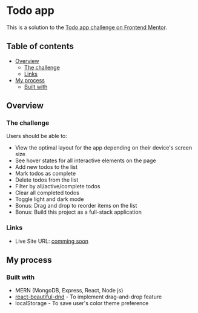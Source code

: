 # Todo app

This is a solution to the [Todo app challenge on Frontend Mentor](https://www.frontendmentor.io/challenges/todo-app-Su1_KokOW).

## Table of contents

- [Overview](#overview)
  - [The challenge](#the-challenge)
  - [Links](#links)
- [My process](#my-process)
  - [Built with](#built-with)

## Overview

### The challenge

Users should be able to:

- View the optimal layout for the app depending on their device's screen size
- See hover states for all interactive elements on the page
- Add new todos to the list
- Mark todos as complete
- Delete todos from the list
- Filter by all/active/complete todos
- Clear all completed todos
- Toggle light and dark mode
- Bonus: Drag and drop to reorder items on the list
- Bonus: Build this project as a full-stack application

### Links

- Live Site URL: [comming soon]()

## My process

### Built with

- MERN (MongoDB, Express, React, Node js)
- [react-beautiful-dnd](https://github.com/atlassian/react-beautiful-dnd) - To implement drag-and-drop feature
- localStorage - To save user's color theme preference
